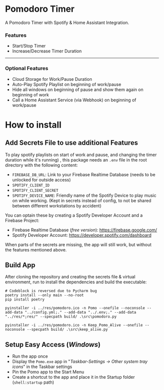 # Pomodoro Timer
A Pomodoro Timer with Spotify & Home Assistant Integration.

### Features
- Start/Stop Timer
- Increase/Decrease Timer Duration
---
### Optional Features
- Cloud Storage for Work/Pause Duration
- Auto-Play Spotify Playlist on beginning of work/pause
- Hide all windows on beginning of pause and show them again on beginning of work
- Call a Home Assistant Service (via Webhook) on beginning of work/pause

# How to install

## Add Secrets File to use additional Features

To play spotify playlists on start of work and pause, and changing the timer duration while it's running) , this package needs an `.env` file in the root directory with the following content:
- `FIREBASE_DB_URL`: Link to your Firebase Realtime Database (needs to be unlocked for outside access)
- `SPOTIFY_CLIENT_ID`
- `SPOTIFY_CLIENT_SECRET`
- `SPOTIFY_DEVICE_NAME`: Friendly name of the Spotify Device to play music on while working. (Kept in secrets instead of config, to not be shared between different workstations by accident)

You can optain these by creating a Spotify Developer Account and a Firebase Project:
- Firebase Realtime Database (*free version*): https://firebase.google.com/
- Spotify Developer Account: https://developer.spotify.com/dashboard


When parts of the secrets are missing, the app will still work, but without the features mentioned above.

## Build App
After cloning the repository and creating the secrets file & virtual environment, run to install the dependencies and build the executable:
```shell
# Codeblock is reversed due to Pycharm bug
poetry install --only main --no-root
pip install poetry
```
```shell
pyinstaller -i ../res/pomodoro.ico -n Pomo --onefile --noconsole --add-data "../config.yml;." --add-data "../.env;." --add-data "../res/*;res/" --specpath build/ .\src\pomodoro.py
```
```shell
pyinstaller -i ../res/pomodoro.ico -n Keep_Pomo_Alive --onefile --noconsole --specpath build/ .\src\keep_alive.py
```

## Setup Easy Access (*Windows*)
- Run the app once
- Display the `Pomo.exe` app in "*Taskbar-Settings -> Other system tray icons*" in the Taskbar settings
- Pin the Pomo app to the Start Menu
- Create a shortcut to the app and place it in the Startup folder (`shell:startup` path)